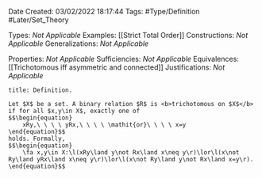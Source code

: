 <div class="topSpace"></div>

Date Created: 03/02/2022 18:17:44
Tags: #Type/Definition #Later/Set_Theory

Types: <i>Not Applicable</i>
Examples: [[Strict Total Order]]
Constructions: <i>Not Applicable</i>
Generalizations: <i>Not Applicable</i>

Properties: <i>Not Applicable</i>
Sufficiencies: <i>Not Applicable</i>
Equivalences: [[Trichotomous iff asymmetric and connected]]
Justifications: <i>Not Applicable</i>

``` ad-Definition
title: Definition.

Let $X$ be a set. A binary relation $R$ is <b>trichotomous on $X$</b> if for all $x,y\in X$, exactly one of
$$\begin{equation}
    xRy,\ \ \ \ yRx,\ \ \ \ \mathit{or}\ \ \ \ x=y
\end{equation}$$
holds. Formally,
$$\begin{equation}
    \fa x,y\in X:\l(xRy\land y\not Rx\land x\neq y\r)\lor\l(x\not Ry\land yRx\land x\neq y\r)\lor\l(x\not Ry\land y\not Rx\land x=y\r).
\end{equation}$$

```
